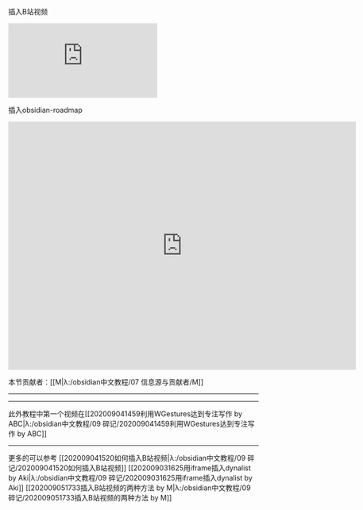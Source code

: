 
插入B站视频
<iframe src="https://player.bilibili.com/player.html?aid=626900173&bvid=BV17t4y1S7pz&cid=232358663&page=1" scrolling="no" border="0" frameborder="no" framespacing="0" allowfullscreen="true"> </iframe>



插入obsidian-roadmap 
<iframe src="https://trello.com/b/Psqfqp7I.html" frameBorder="0" width="700" height="500"></iframe>

本节贡献者：[[M|λ:/obsidian中文教程/07 信息源与贡献者/M]] 

---



---

此外教程中第一个视频在[[202009041459利用WGestures达到专注写作 by ABC|λ:/obsidian中文教程/09 碎记/202009041459利用WGestures达到专注写作 by ABC]]

---

更多的可以参考
[[202009041520如何插入B站视频|λ:/obsidian中文教程/09 碎记/202009041520如何插入B站视频]]
[[202009031625用iframe插入dynalist by Aki|λ:/obsidian中文教程/09 碎记/202009031625用iframe插入dynalist by Aki]]
[[202009051733插入B站视频的两种方法 by M|λ:/obsidian中文教程/09 碎记/202009051733插入B站视频的两种方法 by M]]